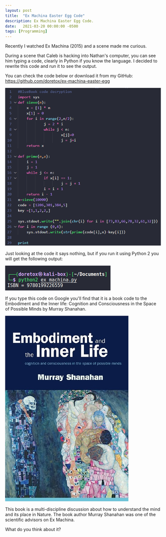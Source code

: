 ```yaml
---
layout: post
title:  "Ex Machina Easter Egg Code"
description: Ex Machina Easter Egg Code.
date:   2021-03-20 00:00:00 -0500
tags: [Programming]
---
```

Recently I watched Ex Machina (2015) and a scene made me curious.

During a scene that Caleb is hacking into Nathan's computer, you can see him typing a code, clearly in Python if you know the language. I decided to rewrite this code and run it to see the output.

You can check the code below or download it from my GitHub: <a href="https://github.com/doretox/ex-machina-easter-egg" target="_blank">https://github.com/doretox/ex-machina-easter-egg</a> 

![Ex machina easter egg code output](/images/ex-machina-easter-egg/ex-machina-code.png)

Just looking at the code it says nothing, but if you run it using Python 2 you will get the following output:

![Ex machina easter egg code](/images/ex-machina-easter-egg/ex-machina-book.png)

If you type this code on Google you'll find that it is a book code to the Embodiment and the Inner life: Cognition and Consciousness in the Space of Possible Minds by Murray Shanahan.

![Ex machina easter egg book cover](/images/ex-machina-easter-egg/ex-machina-book-cover.png)

This book is a multi-discipline discussion about how to understand the mind and its place in Nature.  The book author Murray Shanahan was one of the scientific advisors on Ex Machina.

What do you think about it?